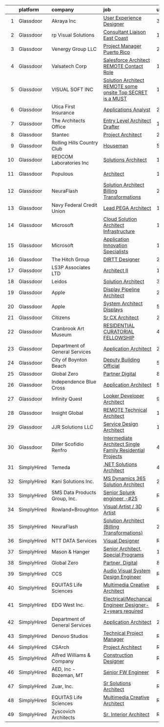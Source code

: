 

|    | platform    | company                        | job                                                                                                                                                                                                                                                                                                                                                                                                                                                                                                                                                                                                                                                                                                                                                                                                                                                                                                                                                                                                                                                                                                                                                                                                                                                                                                                                              | update_time   | location                  |
|---:|:------------|:-------------------------------|:-------------------------------------------------------------------------------------------------------------------------------------------------------------------------------------------------------------------------------------------------------------------------------------------------------------------------------------------------------------------------------------------------------------------------------------------------------------------------------------------------------------------------------------------------------------------------------------------------------------------------------------------------------------------------------------------------------------------------------------------------------------------------------------------------------------------------------------------------------------------------------------------------------------------------------------------------------------------------------------------------------------------------------------------------------------------------------------------------------------------------------------------------------------------------------------------------------------------------------------------------------------------------------------------------------------------------------------------------|:--------------|:--------------------------|
|  1 | Glassdoor   | Akraya Inc                     | [User Experience Designer](https://www.glassdoor.com/partner/jobListing.htm?pos=111&ao=1136043&s=58&guid=000001822efe17458e2cfb88de73effc&src=GD_JOB_AD&t=SR&vt=w&ea=1&cs=1_63c5c113&cb=1658645780668&jobListingId=1008017773419&jrtk=3-0-1g8nfs5rjjrpp801-1g8nfs5s1i9ip800-db0034291431a370-)                                                                                                                                                                                                                                                                                                                                                                                                                                                                                                                                                                                                                                                                                                                                                                                                                                                                                                                                                                                                                                                   | 3d            | Remote                    |
|  2 | Glassdoor   | rp Visual Solutions            | [Consultant Liaison   East Coast](https://www.glassdoor.com/partner/jobListing.htm?pos=119&ao=1136043&s=58&guid=000001822efe17458e2cfb88de73effc&src=GD_JOB_AD&t=SR&vt=w&ea=1&cs=1_f7a55dcd&cb=1658645780669&jobListingId=1008002473717&jrtk=3-0-1g8nfs5rjjrpp801-1g8nfs5s1i9ip800-1308a779449e5b3f-)                                                                                                                                                                                                                                                                                                                                                                                                                                                                                                                                                                                                                                                                                                                                                                                                                                                                                                                                                                                                                                            | 10d           | Remote                    |
|  3 | Glassdoor   | Venergy Group LLC              | [Project Manager   Puerto Rico](https://www.glassdoor.com/partner/jobListing.htm?pos=129&ao=1136043&s=58&guid=000001822efe17458e2cfb88de73effc&src=GD_JOB_AD&t=SR&vt=w&ea=1&cs=1_c151283b&cb=1658645780674&jobListingId=1008024325767&jrtk=3-0-1g8nfs5rjjrpp801-1g8nfs5s1i9ip800-8455356ea0ed873e-)                                                                                                                                                                                                                                                                                                                                                                                                                                                                                                                                                                                                                                                                                                                                                                                                                                                                                                                                                                                                                                              | 24h           | San Juan, PR              |
|  4 | Glassdoor   | Valsatech Corp                 | [Salesforce Architect    REMOTE    Contact Role](https://www.glassdoor.com/partner/jobListing.htm?pos=113&ao=1136043&s=58&guid=000001822efe17458e2cfb88de73effc&src=GD_JOB_AD&t=SR&vt=w&ea=1&cs=1_7570c3d6&cb=1658645780669&jobListingId=1008000399231&jrtk=3-0-1g8nfs5rjjrpp801-1g8nfs5s1i9ip800-8b64888927722b12-)                                                                                                                                                                                                                                                                                                                                                                                                                                                                                                                                                                                                                                                                                                                                                                                                                                                                                                                                                                                                                             | 11d           | Remote                    |
|  5 | Glassdoor   | VISUAL SOFT  INC               | [Solution Architect   REMOTE    some onsite    Top SECRET is a MUST](https://www.glassdoor.com/partner/jobListing.htm?pos=126&ao=1136043&s=58&guid=000001822efe17458e2cfb88de73effc&src=GD_JOB_AD&t=SR&vt=w&ea=1&cs=1_0c71bb8a&cb=1658645780673&jobListingId=1008023437456&jrtk=3-0-1g8nfs5rjjrpp801-1g8nfs5s1i9ip800-609a3b743f9704a8-)                                                                                                                                                                                                                                                                                                                                                                                                                                                                                                                                                                                                                                                                                                                                                                                                                                                                                                                                                                                                         | 1d            | Washington, DC            |
|  6 | Glassdoor   | Utica First Insurance          | [Applications Analyst](https://www.glassdoor.com/partner/jobListing.htm?pos=105&ao=1110586&s=58&guid=000001822efe17458e2cfb88de73effc&src=GD_JOB_AD&t=SR&vt=w&ea=1&cs=1_78bdc505&cb=1658645780667&jobListingId=1008019924962&cpc=47CFDC01B3F81FAC&jrtk=3-0-1g8nfs5rjjrpp801-1g8nfs5s1i9ip800-7e84518c982e006d--6NYlbfkN0Bffg0f41A38_3i79455_SJDbT6jTOuxA99SAZbd3AlaUoR1nGvFOoMTLKn9jx4L-5w7n08uQxxyaXNbOZ_r_kaWJakfx4IZkHaJ_4RONY_gsDrQiWYKA-LbOeZ8VDtbEmAzorm2aYd_vqLRbw8nEasF5XEHhYlqOUTe988buzTuYp7-ZGWolXFKkWUshW_Ei81Oe0h_unG_g1JvJ8t09LZnGNM-d1qiofhrOgmCREePAclumiUyZjNX-UQh6BkR2ITK3eoMSuWA7B6xWcOoHWRbQSqas2W9kXeU_4piPIlUfPnK7F0F9dlmXSF3n0MKyAYzJ0zNC2Ep8yAE2dt1YWV5xAifi05eCHMvwuuV7z6CNX2BDoc218aewpLwp3Pr-kbLj9tlA5WiQxje7R3BqUR6iQmedDZ3YxEU5hrynLxQfFxJohBTpzdsKQQFQZvio_O4Nkff3qfweuYU2XWQDXxk-YhFj6o1ewhyZ1KnmpEdXQQuZvAV2BT)                                                                                                                                                                                                                                                                                                                                                                                                                                                                                                  | 2d            | Remote                    |
|  7 | Glassdoor   | The Architects Office          | [Entry Level Architect Drafter](https://www.glassdoor.com/partner/jobListing.htm?pos=106&ao=1110586&s=58&guid=000001822efe17458e2cfb88de73effc&src=GD_JOB_AD&t=SR&vt=w&ea=1&cs=1_b1e0e4a9&cb=1658645780668&jobListingId=1008002729480&cpc=AC285F3A3ECA6BB0&jrtk=3-0-1g8nfs5rjjrpp801-1g8nfs5s1i9ip800-f1dda27ba3c1cc75--6NYlbfkN0CMAjIZiuNkZieelvDWmU8uZNthuAKSu_eJ-FL8ywbp2CXUUqSScE2qT5vy6Cv4mUhU-d6zdR_AtMWvtRmPgLfrl3w38NlI9AfwLCv69PJc2aL6bAWUlcLqlwixo_RgY8cIJ4VvL3dEZdse2vQ0phgCK6TNN0yZkNiXr0jplOAi-YTA7egnLk8_iYtQvXEdXJHFCxsFix3vATp74HgvtvY5ITBeuxFqMOoWORbxo4AjFfmUzjHn8z4_oUwvApsnm1-Wqioh30TIEXSUArzf1FtA6q8Ve5uQ-qGHwd69cFRlRIhGjZe1EtgQoRzhwLBnog57WLXxU29nlsgicETsKqk7iQr2-7kJKTo7HiTEVpOPuuVqhDTtIsYL4g6x1PHroIsc1Wjl3iRy4RUkhgYK0QzBmWYmLhtg0PbwP9cxNBQaAWkT4dR8i6MkFhbLBK3m5a_5xC_t5tZ3OIi1QZNfFb11cTE7VVLUo7wKcKwoe3fkACHSJLoS8TGHcAppLbiV1do%3D)                                                                                                                                                                                                                                                                                                                                                                                                                                                                           | 10d           | California                |
|  8 | Glassdoor   | Stantec                        | [Project Architect](https://www.glassdoor.com/partner/jobListing.htm?pos=112&ao=1136043&s=58&guid=000001822efe17458e2cfb88de73effc&src=GD_JOB_AD&t=SR&vt=w&cs=1_6b2799cc&cb=1658645780668&jobListingId=1008020270608&jrtk=3-0-1g8nfs5rjjrpp801-1g8nfs5s1i9ip800-f8e6619426d23b2f-)                                                                                                                                                                                                                                                                                                                                                                                                                                                                                                                                                                                                                                                                                                                                                                                                                                                                                                                                                                                                                                                               | 2d            | Petaluma, CA              |
|  9 | Glassdoor   | Rolling Hills Country Club     | [Houseman](https://www.glassdoor.com/partner/jobListing.htm?pos=122&ao=1136043&s=58&guid=000001822efe17458e2cfb88de73effc&src=GD_JOB_AD&t=SR&vt=w&cs=1_0d66a59d&cb=1658645780672&jobListingId=1008012651053&jrtk=3-0-1g8nfs5rjjrpp801-1g8nfs5s1i9ip800-dda7f6ed9b1aacf7-)                                                                                                                                                                                                                                                                                                                                                                                                                                                                                                                                                                                                                                                                                                                                                                                                                                                                                                                                                                                                                                                                        | 5d            | Rolling Hills Estates, CA |
| 10 | Glassdoor   | REDCOM Laboratories  Inc       | [Solutions Architect](https://www.glassdoor.com/partner/jobListing.htm?pos=124&ao=1136043&s=58&guid=000001822efe17458e2cfb88de73effc&src=GD_JOB_AD&t=SR&vt=w&cs=1_269902c9&cb=1658645780673&jobListingId=1008022577064&jrtk=3-0-1g8nfs5rjjrpp801-1g8nfs5s1i9ip800-33ed9ad0a121fce5-)                                                                                                                                                                                                                                                                                                                                                                                                                                                                                                                                                                                                                                                                                                                                                                                                                                                                                                                                                                                                                                                             | 1d            | Victor, NY                |
| 11 | Glassdoor   | Populous                       | [Architect](https://www.glassdoor.com/partner/jobListing.htm?pos=117&ao=1136043&s=58&guid=000001822efe17458e2cfb88de73effc&src=GD_JOB_AD&t=SR&vt=w&cs=1_32041e31&cb=1658645780669&jobListingId=1008023368891&jrtk=3-0-1g8nfs5rjjrpp801-1g8nfs5s1i9ip800-8e90e3975cb52fe0-)                                                                                                                                                                                                                                                                                                                                                                                                                                                                                                                                                                                                                                                                                                                                                                                                                                                                                                                                                                                                                                                                       | 1d            | Los Angeles, CA           |
| 12 | Glassdoor   | NeuraFlash                     | [Solution Architect  Billing Transformations ](https://www.glassdoor.com/partner/jobListing.htm?pos=108&ao=1136043&s=58&guid=000001822efe17458e2cfb88de73effc&src=GD_JOB_AD&t=SR&vt=w&ea=1&cs=1_7e7f0e3a&cb=1658645780668&jobListingId=1008020849344&jrtk=3-0-1g8nfs5rjjrpp801-1g8nfs5s1i9ip800-ba19775995a30705-)                                                                                                                                                                                                                                                                                                                                                                                                                                                                                                                                                                                                                                                                                                                                                                                                                                                                                                                                                                                                                               | 2d            | Oregon                    |
| 13 | Glassdoor   | Navy Federal Credit Union      | [Lead PEGA Architect](https://www.glassdoor.com/partner/jobListing.htm?pos=120&ao=1136043&s=58&guid=000001822efe17458e2cfb88de73effc&src=GD_JOB_AD&t=SR&vt=w&cs=1_77854297&cb=1658645780672&jobListingId=1008022954374&jrtk=3-0-1g8nfs5rjjrpp801-1g8nfs5s1i9ip800-4152eb667f2b357d-)                                                                                                                                                                                                                                                                                                                                                                                                                                                                                                                                                                                                                                                                                                                                                                                                                                                                                                                                                                                                                                                             | 1d            | Remote                    |
| 14 | Glassdoor   | Microsoft                      | [Cloud Solution Architect   Infrastructure](https://www.glassdoor.com/partner/jobListing.htm?pos=115&ao=1136043&s=58&guid=000001822efe17458e2cfb88de73effc&src=GD_JOB_AD&t=SR&vt=w&cs=1_5ab9953b&cb=1658645780669&jobListingId=1007995787114&jrtk=3-0-1g8nfs5rjjrpp801-1g8nfs5s1i9ip800-d05d0c7093ccc06b-)                                                                                                                                                                                                                                                                                                                                                                                                                                                                                                                                                                                                                                                                                                                                                                                                                                                                                                                                                                                                                                       | 13d           | New York, NY              |
| 15 | Glassdoor   | Microsoft                      | [Application Innovation Specialists](https://www.glassdoor.com/partner/jobListing.htm?pos=125&ao=1136043&s=58&guid=000001822efe17458e2cfb88de73effc&src=GD_JOB_AD&t=SR&vt=w&cs=1_bce4aa02&cb=1658645780673&jobListingId=1007995787113&jrtk=3-0-1g8nfs5rjjrpp801-1g8nfs5s1i9ip800-9a3e87efb7dbf013-)                                                                                                                                                                                                                                                                                                                                                                                                                                                                                                                                                                                                                                                                                                                                                                                                                                                                                                                                                                                                                                              | 13d           | New York, NY              |
| 16 | Glassdoor   | The Hitch Group                | [DIRTT Designer](https://www.glassdoor.com/partner/jobListing.htm?pos=130&ao=1136043&s=58&guid=000001822efe17458e2cfb88de73effc&src=GD_JOB_AD&t=SR&vt=w&ea=1&cs=1_17fb6a0a&cb=1658645780674&jobListingId=1008021225554&jrtk=3-0-1g8nfs5rjjrpp801-1g8nfs5s1i9ip800-31b002add99dcfb1-)                                                                                                                                                                                                                                                                                                                                                                                                                                                                                                                                                                                                                                                                                                                                                                                                                                                                                                                                                                                                                                                             | 2d            | Remote                    |
| 17 | Glassdoor   | LS3P Associates LTD            | [Architect II](https://www.glassdoor.com/partner/jobListing.htm?pos=123&ao=1136043&s=58&guid=000001822efe17458e2cfb88de73effc&src=GD_JOB_AD&t=SR&vt=w&cs=1_1f65049b&cb=1658645780672&jobListingId=1008022200766&jrtk=3-0-1g8nfs5rjjrpp801-1g8nfs5s1i9ip800-a1f08a4e1c54610f-)                                                                                                                                                                                                                                                                                                                                                                                                                                                                                                                                                                                                                                                                                                                                                                                                                                                                                                                                                                                                                                                                    | 1d            | Wilmington, NC            |
| 18 | Glassdoor   | Leidos                         | [Solution Architect](https://www.glassdoor.com/partner/jobListing.htm?pos=102&ao=1110586&s=58&guid=000001822efe17458e2cfb88de73effc&src=GD_JOB_AD&t=SR&vt=w&cs=1_4fc30e62&cb=1658645780666&jobListingId=1008017253972&cpc=8CDBB1EC89CF7160&jrtk=3-0-1g8nfs5rjjrpp801-1g8nfs5s1i9ip800-846d48509d884087--6NYlbfkN0CZUO70VSdYKA8PR3jfrSh5ljhqJhfDt0PzQCMubt8cRihWbmqO_-Ccw6DGinMZCyIJbuV_i62qABCaK5LxlS-SWruEOI5K48hQJXbepXAeeI5u8dpRLxQnA5OnolRDimlpnPP0JH0p8_d7OlnciS1dZe_7pIxn-TODMcTvHdZ8JSl8T1yaSnNWObrOxcfRL-EOk8_dk3K53lsVTGhWk_-WmA_jBqrEf91P5hn2QOGAYUElPCcqahEPxIH7vhyJlrb0Q2iBm2cZAmwerWbwwWlg_KgUikmZI9pMzKScoDEk76fHkQ3LeKHAhd-f2UzoAWsBQYlom9sihWnZf_VDd-pzNKBEpkOJUIJKpCsbNIgDeuSmovMmNQsEHYHpBWVBJoIA6qe3P-IYp4anr5zSn3UqCnHII9fOhdnqVuRcL_Zh2WIh3ti13zaKuHiFfsB-uWywVZB3WE4frmuFnIbyYazT2tbLMK0Hbs219lXfrWi5MdY_tfB1Np6w_0twiiiLgBaETMjc-d8R95B2xMsSik2e2sCmROl2udvnr6p13EnESlvfCZBJpoe9M8rFtDR0JGRE0EHkuxKVhjMRP4-4v6k4QnylmNEMR8lYJfiGRz96-w%3D%3D)                                                                                                                                                                                                                                                                                                                                                                             | 3d            | Mobile, AL                |
| 19 | Glassdoor   | Apple                          | [Display Pipeline Architect](https://www.glassdoor.com/partner/jobListing.htm?pos=103&ao=1110586&s=58&guid=000001822efe17458e2cfb88de73effc&src=GD_JOB_AD&t=SR&vt=w&cs=1_098d01c7&cb=1658645780666&jobListingId=1008024922070&cpc=155EB9D5185558AF&jrtk=3-0-1g8nfs5rjjrpp801-1g8nfs5s1i9ip800-1ac026aebf1eab96--6NYlbfkN0BvKrLyj5gPmtZO9T8euul8TCxuuKNOtzRJOomxnwSEodTz2Bc-sPZl8WPllYOnI2h88ncN86_cGFX94EhruM6aVE1f0uzqEGYtUwrXVZWmB9sLsVrt8bvXnSydAAiwNxnhEhBxWyLc5kv_B3L5bN8ygiqxyDS3ck34jWgiAL9b9b-u6RLkAlsseSWSyR7klBM1uMAbydyhaMj4JNvSnBvrBbGueKtd0IKyATZ_1Jqky-IW705VdsOqWic5_Lf-wKy6Lpec0XzIQIgvC2pY2y4kO6NvfMrFKs8lgYA0brzRAUMmgEky8g1F_zcrP66yYLyBUugcQzQCx-tfWcSndJQFb7tgJAfokoAqQWfa8xEyA9kIS0YLt_pbXiz19fpcU5_Iie0GFUGz3yt9295IPWYYuSB0OBBV_T2jehf-7auhZO6zgl1w2lhtIIhomuGCNH7FmY83kEIU4_WrLrqhHmB0LbOFzgP4WiT5yVhsboOb5h24cdVr3d_coj2rmxZed01-_YUK4ye_VHsestQs5jLq-rwlGJ6VbG2kZ8HQCUVvvOB1eL6W1kpWolVNHCgCvASb8XiWRNvur63Z2wkPnPOqsAwv-1lxz79iGEMqX_AexOo7IckSiasta1CXegfeZNkhdg5iIEeE-6XY3Cw_quUEupX5FxoKNcsWlogoo7s-PivZr-wwd3Wdkw-Nw27q0UI-8iYCsv-moDWi2MYpuHFxkTqfbwRVy-h6izJNfSliFkg1J9-0Iyjnbz7n-gQGdOvVxTclqzoAzw6wImw6ucoQXDBy0wnU-LKYbyU7uQHgpPkOP3bhlufXRLjFP0iHWT7ICOGdRVKvCJsINiPaW9ssTb2HwMYU99b5ON58KPMgHCQ2kSWEyLZtWg1d4A59Uh1JHu77Doy87PPe0oACzfEUjA-sKwtQMi-_l1-LCZDveeKg3cxBfTR9RlJkMEGodcFAlZtNAEwoOZl9JG3c8R4T) | 24h           | San Diego, CA             |
| 20 | Glassdoor   | Apple                          | [System Architect   Displays](https://www.glassdoor.com/partner/jobListing.htm?pos=114&ao=1136043&s=58&guid=000001822efe17458e2cfb88de73effc&src=GD_JOB_AD&t=SR&vt=w&cs=1_ecbefa56&cb=1658645780669&jobListingId=1008011764311&jrtk=3-0-1g8nfs5rjjrpp801-1g8nfs5s1i9ip800-d7ecba67335d9fdb-)                                                                                                                                                                                                                                                                                                                                                                                                                                                                                                                                                                                                                                                                                                                                                                                                                                                                                                                                                                                                                                                     | 5d            | Cupertino, CA             |
| 21 | Glassdoor   | Citizens                       | [Sr CX Architect](https://www.glassdoor.com/partner/jobListing.htm?pos=110&ao=1136043&s=58&guid=000001822efe17458e2cfb88de73effc&src=GD_JOB_AD&t=SR&vt=w&cs=1_b7cf31b3&cb=1658645780668&jobListingId=1008019815413&jrtk=3-0-1g8nfs5rjjrpp801-1g8nfs5s1i9ip800-ca4d0cb3a4d12ee1-)                                                                                                                                                                                                                                                                                                                                                                                                                                                                                                                                                                                                                                                                                                                                                                                                                                                                                                                                                                                                                                                                 | 2d            | Massachusetts             |
| 22 | Glassdoor   | Cranbrook Art Museum           | [RESIDENTIAL CURATORIAL FELLOWSHIP  ](https://www.glassdoor.com/partner/jobListing.htm?pos=128&ao=1136043&s=58&guid=000001822efe17458e2cfb88de73effc&src=GD_JOB_AD&t=SR&vt=w&cs=1_7cfa4711&cb=1658645780674&jobListingId=1008015180132&jrtk=3-0-1g8nfs5rjjrpp801-1g8nfs5s1i9ip800-5941e06cb0e67b2b-)                                                                                                                                                                                                                                                                                                                                                                                                                                                                                                                                                                                                                                                                                                                                                                                                                                                                                                                                                                                                                                             | 4d            | Bloomfield Hills, MI      |
| 23 | Glassdoor   | Department of General Services | [Application Architect](https://www.glassdoor.com/partner/jobListing.htm?pos=116&ao=1136043&s=58&guid=000001822efe17458e2cfb88de73effc&src=GD_JOB_AD&t=SR&vt=w&ea=1&cs=1_c840dbdd&cb=1658645780669&jobListingId=1008020257507&jrtk=3-0-1g8nfs5rjjrpp801-1g8nfs5s1i9ip800-bb79edf997c00d12-)                                                                                                                                                                                                                                                                                                                                                                                                                                                                                                                                                                                                                                                                                                                                                                                                                                                                                                                                                                                                                                                      | 2d            | Remote                    |
| 24 | Glassdoor   | City of Boynton Beach          | [Deputy Building Official](https://www.glassdoor.com/partner/jobListing.htm?pos=127&ao=1136043&s=58&guid=000001822efe17458e2cfb88de73effc&src=GD_JOB_AD&t=SR&vt=w&cs=1_376fe5af&cb=1658645780673&jobListingId=1008011653289&jrtk=3-0-1g8nfs5rjjrpp801-1g8nfs5s1i9ip800-92fa5c71ffbfe3a4-)                                                                                                                                                                                                                                                                                                                                                                                                                                                                                                                                                                                                                                                                                                                                                                                                                                                                                                                                                                                                                                                        | 5d            | Boynton Beach, FL         |
| 25 | Glassdoor   | Global Zero                    | [Partner  Digital](https://www.glassdoor.com/partner/jobListing.htm?pos=104&ao=1110586&s=58&guid=000001822efe17458e2cfb88de73effc&src=GD_JOB_AD&t=SR&vt=w&ea=1&cs=1_2450c84d&cb=1658645780667&jobListingId=1008008395019&cpc=217C45A42544DB93&jrtk=3-0-1g8nfs5rjjrpp801-1g8nfs5s1i9ip800-e6b45861bb4133f3--6NYlbfkN0DehRHyDblLCuCrMSeX7_nzd9fRBVNdZzCABRIai5ML0d4fKtcVU-aBETAnTMocVn805xa0h4kwMKj_AbacgNWfVAAwROG7xt29NWouxeruHJWpCPQG2R8JzxI-42G5ApyIi7Iamsle4KDzUwXOx-a0118uUaekgZWEWLKQHH8AaeYhEHwfV2DnuuTyiZAK5Y8efSTeaoWBxejMhxcFep7zwg152NjciWSLuZCmsleJSzLyHIg5-nn4rbr5hLz3krEQYzCW3QaHK6rllj-NTYI8YWSbcOmGhoDulFG-FNmB0g8y6kAfWSU23XQT7ma_ihlXm1l1DhuWTqLy3Iw9C7McSQR2yJuTdfplbT6S3_wBSOgf7hZdic74uIGJdzKwOjwUQ7R-i6EVpPbKekiP2X7iqJ1nCuF025Q8h94-fJIohZJ0ACBeejucoBz_DXPQnlakQNzYMkHdYhi_KTCi2xs_W4PUDz6ng7hFqdhY8joUhQR5UyYVbYLn)                                                                                                                                                                                                                                                                                                                                                                                                                                                                                                      | 8d            | Remote                    |
| 26 | Glassdoor   | Independence Blue Cross        | [Application Architect](https://www.glassdoor.com/partner/jobListing.htm?pos=109&ao=1136043&s=58&guid=000001822efe17458e2cfb88de73effc&src=GD_JOB_AD&t=SR&vt=w&cs=1_399c4184&cb=1658645780668&jobListingId=1008012224283&jrtk=3-0-1g8nfs5rjjrpp801-1g8nfs5s1i9ip800-393e8c72f9980d1c-)                                                                                                                                                                                                                                                                                                                                                                                                                                                                                                                                                                                                                                                                                                                                                                                                                                                                                                                                                                                                                                                           | 5d            | Philadelphia, PA          |
| 27 | Glassdoor   | Infinity Quest                 | [Looker Developer  Architect](https://www.glassdoor.com/partner/jobListing.htm?pos=121&ao=1136043&s=58&guid=000001822efe17458e2cfb88de73effc&src=GD_JOB_AD&t=SR&vt=w&ea=1&cs=1_2fb93097&cb=1658645780669&jobListingId=1008005893403&jrtk=3-0-1g8nfs5rjjrpp801-1g8nfs5s1i9ip800-6368aa77a16ff5bb-)                                                                                                                                                                                                                                                                                                                                                                                                                                                                                                                                                                                                                                                                                                                                                                                                                                                                                                                                                                                                                                                | 9d            | Remote                    |
| 28 | Glassdoor   | Insight Global                 | [REMOTE Technical Architect](https://www.glassdoor.com/partner/jobListing.htm?pos=107&ao=1110586&s=58&guid=000001822efe17458e2cfb88de73effc&src=GD_JOB_AD&t=SR&vt=w&ea=1&cs=1_56c753b2&cb=1658645780668&jobListingId=1008023450111&cpc=3BA4CE39D5B5DEF5&jrtk=3-0-1g8nfs5rjjrpp801-1g8nfs5s1i9ip800-38e32b10a68fdadf--6NYlbfkN0BKkHZu3wF05EeDimN_p6sYpKCMArvwa95YdH7UpkaBCnuUCEKHXotS0_EwbLzIjYfBxh6X2qHKBJJgK3GUwRr4xzC4naxi0aZb0f-8TQwRo8qHWQUX5Bq09mUANpyZqKxXib2PO-XS_dxOGpCKJYbiLRqB8Ffdr1dC4j3QSCEJPvBDXSUaywK2-SvefcnoPHh5r6u3b9DgQo-J3Jm24gPVPkRU-CywPzqyLu7N2MsOU7mHmEW0lniAhHlxxOCPqaHVqBIOMozpa1SU7Q-ObNCq_-ReRzYJx56inShHK1qYl80b51FCxQp_xr4c1wLO5mpmCK-iTQ6BO-WnYOfxAid-pmEVZZJpOfyKlEjD1s65QlUph83wiLDsdqRzjuQoIwN_GGiExJ2nAU-7e2985KtodXhvWEejQFikOecgMkZldMkAJj0hAplHZJ6Cnhp2j-FwspyHhUwLCM95bOPpdTW3ugHXAbbBQA6_-Yae-FYde51dGrmFw-0De8DFiqnaNkD-m9TBxET7tA%3D%3D)                                                                                                                                                                                                                                                                                                                                                                                                                                                                | 1d            | Remote                    |
| 29 | Glassdoor   | JJR Solutions  LLC             | [Service Design Architect](https://www.glassdoor.com/partner/jobListing.htm?pos=118&ao=1136043&s=58&guid=000001822efe17458e2cfb88de73effc&src=GD_JOB_AD&t=SR&vt=w&cs=1_dffe7133&cb=1658645780669&jobListingId=1008023228335&jrtk=3-0-1g8nfs5rjjrpp801-1g8nfs5s1i9ip800-c1be716fa6b1c321-)                                                                                                                                                                                                                                                                                                                                                                                                                                                                                                                                                                                                                                                                                                                                                                                                                                                                                                                                                                                                                                                        | 1d            | Dayton, OH                |
| 30 | Glassdoor   | Diller Scofidio Renfro         | [Intermediate Architect   Single Family Residential Projects](https://www.glassdoor.com/partner/jobListing.htm?pos=101&ao=1110586&s=58&guid=000001822efe17458e2cfb88de73effc&src=GD_JOB_AD&t=SR&vt=w&ea=1&cs=1_8ab6bff7&cb=1658645780666&jobListingId=1008015158639&cpc=E6B95A06C1BC174B&jrtk=3-0-1g8nfs5rjjrpp801-1g8nfs5s1i9ip800-86a3ec06599685a9--6NYlbfkN0D_KRozbKJx95I3LRYgbj09bqBDFeyQG4s8tCOB31p2DLulsme7CgWcKITVV0-zZkXYkNFxWfxCaori7fJJWRa7gPPVzPwE158pmqLtxrCioqWBR2VSzAjQep_tZX3chmpFwbH1PqalE0EjyAdC7DW0Vqf9aND7wXD80UNASzm7hpvNBierm_pUMQa5392tCUPfv1VClN-UVBUOgsAwiOkjTA7Wz4Ph8KhJWSBi_GSvxdoJvETnBTw1NdCDqNgqDpbM6dIf3FMyWC2NbDoqk28gumoYmxiIOaSCVJL6FbGD4RK9f3A3SUC4IoG92AbRzC-uLvcZ4zYWKpbifbg9O6FBz-jZyziyPhLTArC5NA5y1n1bwteFOVHBreyRs3P2lHlfA-xYouP3uhdUR6vw7S26wKkXRCI7DzshNhbJupgBDfbKZt_yQDU5tYkW_pSu3E9ur79JSiVEWJM6Gyhyt8xf0e2Yx0mDp1BUE6ZoVHGZSDkbQk5nWpZh-ODu0UehDk-dKlrKgeGjDQ%3D%3D)                                                                                                                                                                                                                                                                                                                                                                                                                               | 4d            | New York, NY              |
| 31 | SimplyHired | Temeda                         | [.NET Solutions Architect](https://www.simplyhired.com/job/Bfm_laenwSmFQsqeBET7YzRMkw4kAEsAImFkkqJXXhS4f_-NiwkJJQ?q=visual+architect)                                                                                                                                                                                                                                                                                                                                                                                                                                                                                                                                                                                                                                                                                                                                                                                                                                                                                                                                                                                                                                                                                                                                                                                                            | 4d            | Remote                    |
| 32 | SimplyHired | Kani Solutions Inc.            | [MS Dynamics 365 Solution Architect](https://www.simplyhired.com/job/bdxKvbX6whj_VAmw4LeKgJ03Sx9Heaj2NHvgGZnORkrrtnwYxXkeHQ?q=visual+architect)                                                                                                                                                                                                                                                                                                                                                                                                                                                                                                                                                                                                                                                                                                                                                                                                                                                                                                                                                                                                                                                                                                                                                                                                  | 2d            | Farmington, CT            |
| 33 | SimplyHired | SMS Data Products Group, Inc.  | [Senior Splunk engineer -#25](https://www.simplyhired.com/job/sx7NMuqms34xZNXpNhR7o_T_Zogn5d3TSFg5mvixF5C9hYK6Q9VJZA?q=visual+architect)                                                                                                                                                                                                                                                                                                                                                                                                                                                                                                                                                                                                                                                                                                                                                                                                                                                                                                                                                                                                                                                                                                                                                                                                         | Recently      | Montgomery, AL            |
| 34 | SimplyHired | Rowland+Broughton              | [Visual Artist / 3D Artist](https://www.simplyhired.com/job/a6jc09FaT-WsTWRX4SZ9r250FnXzzVMgqyOB-q7qjxkVTn6ELeF_Pg?q=visual+architect)                                                                                                                                                                                                                                                                                                                                                                                                                                                                                                                                                                                                                                                                                                                                                                                                                                                                                                                                                                                                                                                                                                                                                                                                           | Recently      | Denver, CO                |
| 35 | SimplyHired | NeuraFlash                     | [Solution Architect (Billing Transformations)](https://www.simplyhired.com/job/WKbuzh9B_Hrcj7CGZBjTJIBIct4MYYNiJpz8PLFkU5ih6O2p7HucgQ?q=visual+architect)                                                                                                                                                                                                                                                                                                                                                                                                                                                                                                                                                                                                                                                                                                                                                                                                                                                                                                                                                                                                                                                                                                                                                                                        | 2d            | Oregon                    |
| 36 | SimplyHired | NTT DATA Services              | [Visual Designer](https://www.simplyhired.com/job/IxtYumr_vbsClm41tggEVxS0joR2Aj4Sn8lZzSaEKKayaYvcD8Rsvw?q=visual+architect)                                                                                                                                                                                                                                                                                                                                                                                                                                                                                                                                                                                                                                                                                                                                                                                                                                                                                                                                                                                                                                                                                                                                                                                                                     | Recently      | Remote                    |
| 37 | SimplyHired | Mason & Hanger                 | [Senior Architect, Special Programs](https://www.simplyhired.com/job/pToLMhCG9A8hp7A_hsjMfPFqIAczXC6llIkvJNwxb4-VknV2TdMsWw?q=visual+architect)                                                                                                                                                                                                                                                                                                                                                                                                                                                                                                                                                                                                                                                                                                                                                                                                                                                                                                                                                                                                                                                                                                                                                                                                  | 11d           | Glen Allen, VA            |
| 38 | SimplyHired | Global Zero                    | [Partner, Digital](https://www.simplyhired.com/job/nyWCcQ0jGOVQS14w59FHiL9xh26yAbgxpbPvXEBL8pT5HHAQQKcIeA?q=visual+architect)                                                                                                                                                                                                                                                                                                                                                                                                                                                                                                                                                                                                                                                                                                                                                                                                                                                                                                                                                                                                                                                                                                                                                                                                                    | 8d            | Remote                    |
| 39 | SimplyHired | CCS                            | [Audio Visual System Design Engineer](https://www.simplyhired.com/job/ary5z9j2es4oPMAOjusLJHyf7K-36e4_CuOld61njGzpItTv9_0cKA?q=visual+architect)                                                                                                                                                                                                                                                                                                                                                                                                                                                                                                                                                                                                                                                                                                                                                                                                                                                                                                                                                                                                                                                                                                                                                                                                 | Recently      | Denver, CO                |
| 40 | SimplyHired | EQUITAS Life Sciences          | [Multimedia Creative Architect](https://www.simplyhired.com/job/ichTX3k1Ejo7tX1GyCNQsvRJKJYEbv4IqWgcjyZm74n5FB1102LY-Q?q=visual+architect)                                                                                                                                                                                                                                                                                                                                                                                                                                                                                                                                                                                                                                                                                                                                                                                                                                                                                                                                                                                                                                                                                                                                                                                                       | Recently      | Essex, VT                 |
| 41 | SimplyHired | EDG West Inc.                  | [Electrical/Mechancal Engineer Designer-2+years required](https://www.simplyhired.com/job/Xq6QszJQBsQQyFkS3Q0mHUnJ827UMYwa9jaEaagmIPab5dIhQEejPA?q=visual+architect)                                                                                                                                                                                                                                                                                                                                                                                                                                                                                                                                                                                                                                                                                                                                                                                                                                                                                                                                                                                                                                                                                                                                                                             | Recently      | Tucson, AZ                |
| 42 | SimplyHired | Department of General Services | [Application Architect](https://www.simplyhired.com/job/k-K-eWm6BSFgPDqnXd0qbrTv8dPL-oItwMtKqVqa8bvayL-uQIO5LA?q=visual+architect)                                                                                                                                                                                                                                                                                                                                                                                                                                                                                                                                                                                                                                                                                                                                                                                                                                                                                                                                                                                                                                                                                                                                                                                                               | 2d            | Remote                    |
| 43 | SimplyHired | Denovo Studios                 | [Technical Project Manager](https://www.simplyhired.com/job/vfY45KS80PCle_NaZLeS6Y7T_BKR753WdZr_TcIm4CxZBnkJTdrFqg?q=visual+architect)                                                                                                                                                                                                                                                                                                                                                                                                                                                                                                                                                                                                                                                                                                                                                                                                                                                                                                                                                                                                                                                                                                                                                                                                           | Recently      | Remote                    |
| 44 | SimplyHired | CSArch                         | [Project Architect](https://www.simplyhired.com/job/Ou-TLOV-15DuCsqz-Qqf_MZAUppF-3v_rNk9Yeb3ODfmhnzlC_Mkrw?q=visual+architect)                                                                                                                                                                                                                                                                                                                                                                                                                                                                                                                                                                                                                                                                                                                                                                                                                                                                                                                                                                                                                                                                                                                                                                                                                   | Recently      | Albany, NY                |
| 45 | SimplyHired | Alfred Williams & Company      | [Construction Designer](https://www.simplyhired.com/job/WoRhtDbQOhNubS15VfOx8U9U6PT8vvSWWx3Or_0eUd2VnZ57jBwQww?q=visual+architect)                                                                                                                                                                                                                                                                                                                                                                                                                                                                                                                                                                                                                                                                                                                                                                                                                                                                                                                                                                                                                                                                                                                                                                                                               | Recently      | Nashville, TN             |
| 46 | SimplyHired | AED, Inc - Bozeman, MT         | [Senior FW Engineer](https://www.simplyhired.com/job/zINmUZXgScoXXgS_gyiF3t60esMGL8VWIM8nJ8Kv2CvxPHXAK-fHew?q=visual+architect)                                                                                                                                                                                                                                                                                                                                                                                                                                                                                                                                                                                                                                                                                                                                                                                                                                                                                                                                                                                                                                                                                                                                                                                                                  | Recently      | Bozeman, MT               |
| 47 | SimplyHired | Zuar, Inc.                     | [Sr Solutions Architect](https://www.simplyhired.com/job/yqsWJYc8d3CN9Do817cld4SYpLXcM2cfj6Rl2PUHdrbG8TpiKFhW5A?q=visual+architect)                                                                                                                                                                                                                                                                                                                                                                                                                                                                                                                                                                                                                                                                                                                                                                                                                                                                                                                                                                                                                                                                                                                                                                                                              | Recently      | Remote                    |
| 48 | SimplyHired | EQUITAS Life Sciences          | [Multimedia Creative Architect](https://www.simplyhired.com/job/ichTX3k1Ejo7tX1GyCNQsvRJKJYEbv4IqWgcjyZm74n5FB1102LY-Q?q=visual+architect)                                                                                                                                                                                                                                                                                                                                                                                                                                                                                                                                                                                                                                                                                                                                                                                                                                                                                                                                                                                                                                                                                                                                                                                                       | Recently      | Essex, VT                 |
| 49 | SimplyHired | Zyscovich Architects           | [Sr. Interior Architect](https://www.simplyhired.com/job/T7oet47aCOFHKQsEghPBtusux2cJdi0zmkul-G67QosaeOLXQtvx5Q?q=visual+architect)                                                                                                                                                                                                                                                                                                                                                                                                                                                                                                                                                                                                                                                                                                                                                                                                                                                                                                                                                                                                                                                                                                                                                                                                              | Recently      | Miami, FL                 |